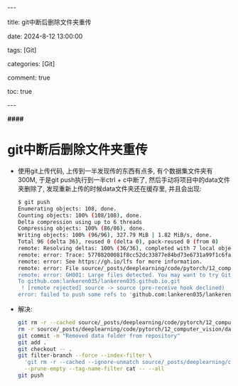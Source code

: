 \---

title: git中断后删除文件夹重传

date: 2024-8-12 13:00:00

tags: [Git]

categories: [Git]

comment: true

toc: true

\---



**####** 



<!--more-->



# git中断后删除文件夹重传



- 使用git上传代码, 上传到一半发现传的东西有点多, 有个数据集文件夹有300M, 于是git push执行到一半ctrl + c中断了, 然后手动将项目中的data文件夹删除了, 发现重新上传的时候data文件夹还在缓存里, 并且会出现:

  ```bash
  $ git push
  Enumerating objects: 108, done.
  Counting objects: 100% (108/108), done.
  Delta compression using up to 6 threads
  Compressing objects: 100% (86/86), done.
  Writing objects: 100% (96/96), 327.79 MiB | 1.82 MiB/s, done.
  Total 96 (delta 36), reused 0 (delta 0), pack-reused 0 (from 0)
  remote: Resolving deltas: 100% (36/36), completed with 7 local objects.
  remote: error: Trace: 57708200081f8cc52dc33877e84bd73e6731a99f1c6fa4096b45c55a1b24b2d7
  remote: error: See https://gh.io/lfs for more information.
  remote: error: File source/_posts/deeplearning/code/pytorch/12_computer_vision/data/cifar-10-python.tar.gz is 162.60 MB; this exceeds GitHub's file size limit of 100.00 MB
  remote: error: GH001: Large files detected. You may want to try Git Large File Storage - https://git-lfs.github.com.
  To github.com:lankeren035/lankeren035.github.io.git
   ! [remote rejected] source -> source (pre-receive hook declined)
  error: failed to push some refs to 'github.com:lankeren035/lankeren035.github.io.git'
  ```

- 解决:

  ```bash
  git rm -r --cached source/_posts/deeplearning/code/pytorch/12_computer_vision/data
  rm -r source/_posts/deeplearning/code/pytorch/12_computer_vision/data
  git commit -m "Removed data folder from repository"
  git add .
  git checkout -- .
  git filter-branch --force --index-filter \
    'git rm -r --cached --ignore-unmatch source/_posts/deeplearning/code/pytorch/12_computer_vision/data' \
    --prune-empty --tag-name-filter cat -- --all
  git push
  ```

  